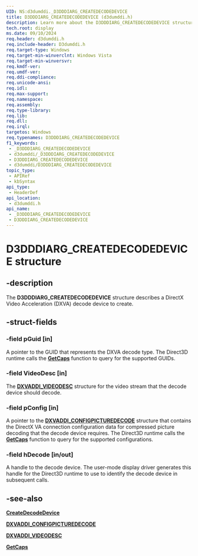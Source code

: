 ```yaml
---
UID: NS:d3dumddi._D3DDDIARG_CREATEDECODEDEVICE
title: D3DDDIARG_CREATEDECODEDEVICE (d3dumddi.h)
description: Learn more about the D3DDDIARG_CREATEDECODEDEVICE structure.
tech.root: display
ms.date: 09/10/2024
req.header: d3dumddi.h
req.include-header: D3dumddi.h
req.target-type: Windows
req.target-min-winverclnt: Windows Vista
req.target-min-winversvr: 
req.kmdf-ver: 
req.umdf-ver: 
req.ddi-compliance: 
req.unicode-ansi: 
req.idl: 
req.max-support: 
req.namespace: 
req.assembly: 
req.type-library: 
req.lib: 
req.dll: 
req.irql: 
targetos: Windows
req.typenames: D3DDDIARG_CREATEDECODEDEVICE
f1_keywords:
 - _D3DDDIARG_CREATEDECODEDEVICE
 - d3dumddi/_D3DDDIARG_CREATEDECODEDEVICE
 - D3DDDIARG_CREATEDECODEDEVICE
 - d3dumddi/D3DDDIARG_CREATEDECODEDEVICE
topic_type:
 - APIRef
 - kbSyntax
api_type:
 - HeaderDef
api_location:
 - d3dumddi.h
api_name:
 - _D3DDDIARG_CREATEDECODEDEVICE
 - D3DDDIARG_CREATEDECODEDEVICE
---
```


# D3DDDIARG_CREATEDECODEDEVICE structure

## -description

The **D3DDDIARG_CREATEDECODEDEVICE** structure describes a DirectX Video Acceleration (DXVA) decode device to create.

## -struct-fields

### -field pGuid [in]

A pointer to the GUID that represents the DXVA decode type. The Direct3D runtime calls the [**GetCaps**](nc-d3dumddi-pfnd3dddi_getcaps.md) function to query for the supported GUIDs.

### -field VideoDesc [in]

The [**DXVADDI_VIDEODESC**](ns-d3dumddi-_dxvaddi_videodesc.md) structure for the video stream that the decode device should decode.

### -field pConfig [in]

A pointer to the [**DXVADDI_CONFIGPICTUREDECODE**](ns-d3dumddi-_dxvaddi_configpicturedecode.md) structure that contains the DirectX VA connection configuration data for compressed picture decoding that the decode device requires. The Direct3D runtime calls the [**GetCaps**](nc-d3dumddi-pfnd3dddi_getcaps.md) function to query for the supported configurations.

### -field hDecode [in/out]

A handle to the decode device. The user-mode display driver generates this handle for the Direct3D runtime to use to identify the decode device in subsequent calls.

## -see-also

[**CreateDecodeDevice**](nc-d3dumddi-pfnd3dddi_createdecodedevice.md)  
  
[**DXVADDI_CONFIGPICTUREDECODE**](ns-d3dumddi-_dxvaddi_configpicturedecode.md)  
  
[**DXVADDI_VIDEODESC**](ns-d3dumddi-_dxvaddi_videodesc.md)  
  
[**GetCaps**](nc-d3dumddi-pfnd3dddi_getcaps.md)
